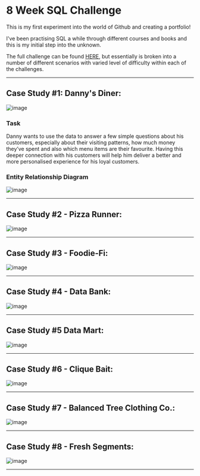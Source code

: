 # 8 Week SQL Challenge

This is my first experiment into the world of Github and creating a portfolio!

I've been practising SQL a while through different courses and books and this is my initial step into the unknown.

The full challenge can be found [HERE](https://8weeksqlchallenge.com/), but essentially is broken into a number of different scenarios with varied level of difficulty within each of the challenges.

---

## Case Study #1: Danny's Diner:

![image](https://user-images.githubusercontent.com/59825363/196279158-e8ad6ecc-f993-42a5-a6ca-840cf5d99c59.png)

### Task

Danny wants to use the data to answer a few simple questions about his customers, especially about their visiting patterns, how much money they’ve spent and also which menu items are their favourite. Having this deeper connection with his customers will help him deliver a better and more personalised experience for his loyal customers.

### Entity Relationship Diagram

![image](https://user-images.githubusercontent.com/59825363/196280890-d7d93bb3-e6fd-435d-ac73-e7b7feae5fe9.png)


---

## Case Study #2 - Pizza Runner:

![image](https://user-images.githubusercontent.com/59825363/196279299-8c5b00b1-80a3-4d30-b169-00835449c228.png)

---

## Case Study #3 - Foodie-Fi:

![image](https://user-images.githubusercontent.com/59825363/196279368-adc19fa7-3464-49a5-86cc-cab984fa5045.png)

---

## Case Study #4 - Data Bank:

![image](https://user-images.githubusercontent.com/59825363/196279439-1d26a9e7-959f-4c8f-972c-2f4bdf0b7f40.png)

---

## Case Study #5 Data Mart:

![image](https://user-images.githubusercontent.com/59825363/196279535-0af81f3b-e8fc-45ac-a67b-f4380bd4fa17.png)

---

## Case Study #6 - Clique Bait:

![image](https://user-images.githubusercontent.com/59825363/196279617-ae5e107b-6854-40e7-a7a5-fe9d5aca92ba.png)

---

## Case Study #7 - Balanced Tree Clothing Co.:

![image](https://user-images.githubusercontent.com/59825363/196279707-16808857-f6e5-4931-a7f8-891424d80ccc.png)

---

## Case Study #8 - Fresh Segments:

![image](https://user-images.githubusercontent.com/59825363/196279798-367b1cb0-bea6-4b8a-8ae1-910bb8248eab.png)


---




